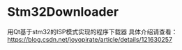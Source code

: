 # Stm32Downloader
用Qt基于stm32的ISP模式实现的程序下载器
具体介绍请查看：
https://blog.csdn.net/joyopirate/article/details/121630257
